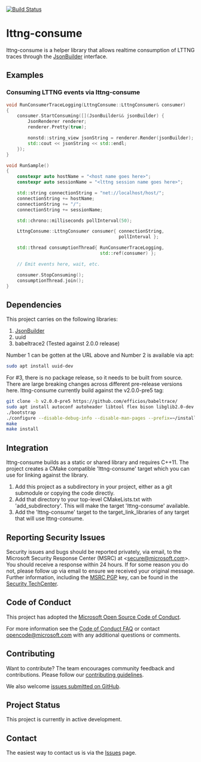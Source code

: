 [![Build Status](https://dev.azure.com/ms/lttng-consume/_apis/build/status/microsoft.lttng-consume?branchName=master)](https://dev.azure.com/ms/lttng-consume/_build/latest?definitionId=149&branchName=master)

# lttng-consume

lttng-consume is a helper library that allows realtime consumption of LTTNG traces through the [JsonBuilder](https://github.com/Microsoft/JsonBuilder) interface.

## Examples

### Consuming LTTNG events via lttng-consume

```cpp
void RunConsumerTraceLogging(LttngConsume::LttngConsumer& consumer)
{
    consumer.StartConsuming([](JsonBuilder&& jsonBuilder) {
        JsonRenderer renderer;
        renderer.Pretty(true);

        nonstd::string_view jsonString = renderer.Render(jsonBuilder);
        std::cout << jsonString << std::endl;
    });
}

void RunSample()
{
    constexpr auto hostName = "<host name goes here>";
    constexpr auto sessionName = "<lttng session name goes here>";

    std::string connectionString = "net://localhost/host/";
    connectionString += hostName;
    connectionString += "/";
    connectionString += sessionName;

    std::chrono::milliseconds pollInterval(50);

    LttngConsume::LttngConsumer consumer{ connectionString,
                                          pollInterval };

    std::thread consumptionThread{ RunConsumerTraceLogging,
                                   std::ref(consumer) };

    // Emit events here, wait, etc.

    consumer.StopConsuming();
    consumptionThread.join();
}
```

## Dependencies

This project carries on the following libraries:

1) [JsonBuilder](https://github.com/Microsoft/JsonBuilder)
2) uuid
3) babeltrace2 (Tested against 2.0.0 release)

Number 1 can be gotten at the URL above and Number 2 is available via apt:

```bash
sudo apt install uuid-dev
```

For #3, there is no package release, so it needs to be built from source.  There are
large breaking changes across different pre-release versions here.  lttng-consume currently
build against the v2.0.0-pre5 tag:

```bash
git clone -b v2.0.0-pre5 https://github.com/efficios/babeltrace/
sudo apt install autoconf autoheader libtool flex bison libglib2.0-dev libpopt-dev
./bootstrap
./configure --disable-debug-info --disable-man-pages --prefix=~/install/babeltrace
make
make install
```

## Integration

lttng-consume builds as a static or shared library and requires C++11. The project creates a CMake compatible 'lttng-consume' target which you can use for linking against the library.

1. Add this project as a subdirectory in your project, either as a git submodule or copying the code directly.
2. Add that directory to your top-level CMakeLists.txt with 'add_subdirectory'. This will make the target 'lttng-consume' available.  
3. Add the 'lttng-consume' target to the target_link_libraries of any target that will use lttng-consume.

## Reporting Security Issues

Security issues and bugs should be reported privately, via email, to the
Microsoft Security Response Center (MSRC) at <[secure@microsoft.com](mailto:secure@microsoft.com)>.
You should receive a response within 24 hours. If for some reason you do not, please follow up via
email to ensure we received your original message. Further information, including the
[MSRC PGP](https://technet.microsoft.com/en-us/security/dn606155) key, can be found in the
[Security TechCenter](https://technet.microsoft.com/en-us/security/default).

## Code of Conduct

This project has adopted the [Microsoft Open Source Code of Conduct](https://opensource.microsoft.com/codeofconduct/).

For more information see the [Code of Conduct FAQ](https://opensource.microsoft.com/codeofconduct/faq/) or contact [opencode@microsoft.com](mailto:opencode@microsoft.com) with any additional questions or comments.

## Contributing

Want to contribute? The team encourages community feedback and contributions. Please follow our [contributing guidelines](CONTRIBUTING.md).

We also welcome [issues submitted on GitHub](https://github.com/Microsoft/lttng-consume/issues).

## Project Status

This project is currently in active development.

## Contact

The easiest way to contact us is via the [Issues](https://github.com/microsoft/lttng-consume/issues) page.
